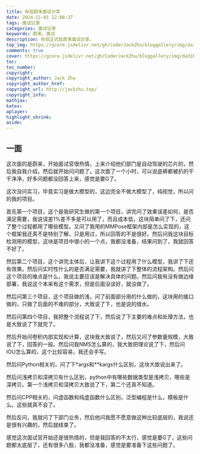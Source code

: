 ```yaml
---
title: 秋招蔚来面试分享
date: 2024-11-01 12:08:37
tags: 面试记录
categories: 面试记录
keywords: 蔚来、面试
description: 秋招正式批蔚来面试分享。
top_img: https://gcore.jsdelivr.net/gh/CoderJackZhu/bloggallery/img/da31bfb39d7d0fb356ac618060ece6b7.png
comments: true
cover: https://gcore.jsdelivr.net/gh/CoderJackZhu/bloggallery/img/da31bfb39d7d0fb356ac618060ece6b7.png
toc:
toc_number:
copyright:
copyright_author: Jack Zhu
copyright_author_href: 
copyright_url: http://jackzhu.top/
copyright_info: 
mathjax: 
katex: 
aplayer: 
highlight_shrink: 
aside: 
---
```


## 一面

这次面的是蔚来，开始面试官很热情，上来介绍他们部门是自动驾驶的芯片的，然后我自我介绍，然后就开始问问题了。这次面了一个小时，可以说底裤都被扒的干干净净，好多问题都没回答上来，感觉是要G了。

这次没问实习，毕竟实习是做大模型的，这边完全不做大模型了，纯视觉，所以问的我的项目。

首先第一个项目，这个是我研究生做的第一个项目，讲完问了效果误差如何，是否满足需要，我说误差1%差不多是可以用了，而且成本低，这块简单问了下，还问了整个过程都用了哪些模型。又问了我用的MMPose框架内部是怎么实现的，这个框架我还真不是特别了解，只是用过，所以回答的不是很好。然后问我这块目标检测用的模型，这块是项目中很小的一个点，我都没准备，结果问到了，我就回答不好了。

然后第二个项目，这个讲完主体后，让我讲下这个过程用了什么模型，我讲了下还有效果。然后问实时性什么的是否满足需要，我就讲了下整体的流程架构。然后问这个项目的难点是什么，我说主要应该是解决具体的问题。然后问我有没有做边缘部署，我说这个本来有这个需求，但是后面没谈好，就没做了。

然后问第三个项目，这个项目做的浅，问了前面部分用的什么做的，这块用的接口做的，只做了后面的不难的部分，大致说了下，也是说的很水。

然后问第四个项目，我把整个流程说了下，然后说了下主要的难点和处理方法，也是大致说了下就完了。

然后开始问卷积内部实现和计算，这块我大致说了，然后又问了参数量规模，大致说了下，回答的一般。然后问我NMS怎么算的，我大致把理论说了下，然后问IOU怎么算的，这个比较容易，我还会手写。

然后问Python相关的，问了下*args和**kargs什么区别，这块大致说出来了。

然后问浅拷贝和深拷贝有什么区别，python中有哪些数据类型是浅拷贝，哪些是深拷贝。第一个浅拷贝和深拷贝大致说了下，第二个还真不知道。

然后问CPP相关的，问虚函数和纯虚函数什么区别，泛型编程是什么，模板是什么。这些就真不会了。

然后反问，我就问了下部门业务，然后他问我愿不愿意做这种比较底层的，我说还是很有兴趣的，然后就结束了。

感觉这次面试官开始还是很热情的，但是我回答的不太行，感觉是要G了，这些问题都太底层了，还有很多八股，我都没准备，感觉是要准备下这些问题了。
